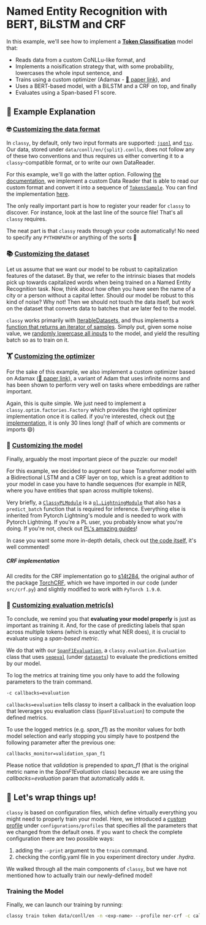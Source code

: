 # Named Entity Recognition with BERT, BiLSTM and CRF

In this example, we'll see how to implement a [**Token Classification**](https://sunglasses-ai.github.io/classy/docs/reference-manual/tasks-and-formats/#token-classification) model that:
- Reads data from a custom CoNLLu-like format, and
- Implements a noisification strategy that, with some probability, lowercases the whole input sentence, and
- Trains using a custom optimizer (Adamax - [:scroll: paper link](https://arxiv.org/abs/1412.6980)), and
- Uses a BERT-based model, with a BiLSTM and a CRF on top, and finally
- Evaluates using a Span-based F1 score.


## 📖 Example Explanation

### 🤓 [Customizing the data format](https://sunglasses-ai.github.io/classy/docs/getting-started/customizing-things/custom-data-format/)

In `classy`, by default, only two input formats are supported: [`jsonl`](https://sunglasses-ai.github.io/classy/docs/reference-manual/tasks-and-formats/#jsonl-2) and [`tsv`](https://sunglasses-ai.github.io/classy/docs/reference-manual/tasks-and-formats/#tsv-2). Our data, stored under `data/conll/en/{split}.conllu`, does not follow any of these two conventions and thus requires us either converting it to a `classy`-compatible format, or to write our own DataReader.

For this example, we'll go with the latter option. Following [the documentation](https://sunglasses-ai.github.io/classy/docs/getting-started/customizing-things/custom-data-format/), we implement a custom Data Reader that is able to read our custom format and convert it into a sequence of [`TokensSample`](https://sunglasses-ai.github.io/classy/docs/api/data/data_drivers/#TokensSample). You can find the implementation [here](src/conllu_data_driver.py).

The only really important part is how to register your reader for `classy` to discover. For instance, look at the last line of the source file! That's all `classy` requires.

The neat part is that `classy` reads through your code automatically! No need to specify any `PYTHONPATH` or anything of the sorts :rocket:


### 📚 [Customizing the dataset](https://sunglasses-ai.github.io/classy/docs/getting-started/customizing-things/custom-dataset/)

Let us assume that we want our model to be robust to capitalization features of the dataset. By that, we refer to the intrinsic biases that models pick up towards capitalized words when being trained on a Named Entity Recognition task. Now, think about how often you have seen the name of a city or a person without a capital letter. Should our model be robust to this kind of noise? Why not! Then we should not touch the data itself, but work on the dataset that converts data to batches that are later fed to the model.

`classy` works primarily with [IterableDatasets](https://pytorch.org/docs/stable/data.html#iterable-style-datasets), and thus implements a [function that returns an iterator of samples](src/noisy_ner_dataset.py#L104). Simply put, given some noise value, we [randomly lowercase all inputs](src/noisy_ner_dataset.py#L118) to the model, and yield the resulting batch so as to train on it.


### 🏋 [Customizing the optimizer](https://sunglasses-ai.github.io/classy/docs/getting-started/customizing-things/custom-optimizer/#custom-optimizers)

For the sake of this example, we also implement a custom optimizer based on Adamax ([:scroll: paper link](https://arxiv.org/abs/1412.6980)), a variant of Adam that uses infinite norms and has been shown to perform very well on tasks where embeddings are rather important.

Again, this is quite simple. We just need to implement a `classy.optim.factories.Factory` which provides the right optimizer implementation once it is called. if you're interested, check out [the implementation](src/optim_adamax.py), it is only 30 lines long! (half of which are comments or imports :smile:)


### 🤖 [Customizing the model](https://sunglasses-ai.github.io/classy/docs/getting-started/customizing-things/custom-model/)

Finally, arguably the most important piece of the puzzle: our model!

For this example, we decided to augment our base Transformer model with a Bidirectional LSTM and a CRF layer on top, which is a great addition to your model in case you have to handle sequences (for example in NER, where you have entities that span across multiple tokens).

Very briefly, a [`ClassyPLModule`](https://sunglasses-ai.github.io/classy/docs/api/pl_modules/base/#ClassyPLModule) is a [`pl.LightningModule`](https://pytorch-lightning.readthedocs.io/en/latest/common/lightning_module.html) that also has a `predict_batch` function that is required for inference. Everything else is inherited from Pytorch Lightning's module and is needed to work with Pytorch Lightning. If you're a PL user, you probably know what you're doing. If you're not, check out [PL's amazing guides](https://pytorch-lightning.readthedocs.io/en/stable/)!

In case you want some more in-depth details, check out [the code itself](src/model.py), it's well commented! 

##### CRF implementation

All credits for the CRF implementation go to [s14t284](https://github.com/s14t284), the original author of the package [TorchCRF](https://github.com/s14t284/TorchCRF/), which we have imported in our code (under `src/crf.py`) and slightly modified to work with `PyTorch 1.9.0`.


### 💯 [Customizing evaluation metric(s)](https://sunglasses-ai.github.io/classy/docs/getting-started/customizing-things/custom-metric/)

To conclude, we remind you that **evaluating your model properly** is just as important as training it. 
And, for the case of predicting labels that span across multiple tokens (which is exactly what NER does), it is crucial to evaluate using a *span-based metric*. 

We do that with our [`SpanF1Evaluation`](src/span_f1_evaluation.py), a `classy.evaluation.Evaluation` class that uses [`seqeval`](https://github.com/chakki-works/seqeval) (under [`datasets`](https://github.com/huggingface/datasets)) to evaluate the predictions emitted by our model.

To log the metrics at training time you only have to add the following parameters to the train command.

```
-c callbacks=evaluation
```

`callbacks=evaluation` tells classy to insert a callback in the evaluation loop that leverages you evaluation class (`SpanF1Evaluation`) to compute the defined metrics. 

To use the logged metrics (e.g. _span_f1_) as the monitor values for both  model selection and early stopping you simply have to postpend the following parameter after the previous one:
```
callbacks_monitor=validation_span_f1
```
Please notice that _validation_ is prepended to _span_f1_ (that is the original metric name in the _SpanF1Evaluation_ class) because we are using the _callbacks=evaluation_ param that automatically adds it.

## 🎁 Let's wrap things up!

`classy` is based on configuration files, which define virtually everything you might need to properly train your model. Here, we introduced a [custom profile](https://sunglasses-ai.github.io/classy/docs/reference-manual/structured-configs/overall-structure/) under `configurations/profiles` that specifies all the parameters that we changed from the default ones. If you want to check the complete configuration there are two possible ways: 
1. adding the `--print` argument to the `train` command.
2. checking the config.yaml file in you experiment directory under _.hydra_.

We walked through all the main components of `classy`, but we have not mentioned how to actually train our newly-defined model!

### Training the Model

Finally, we can launch our training by running: 
```bash
classy train token data/conll/en -n <exp-name> --profile ner-crf -c callbacks=evaluation callbacks_monitor=validation_span_f1
```
